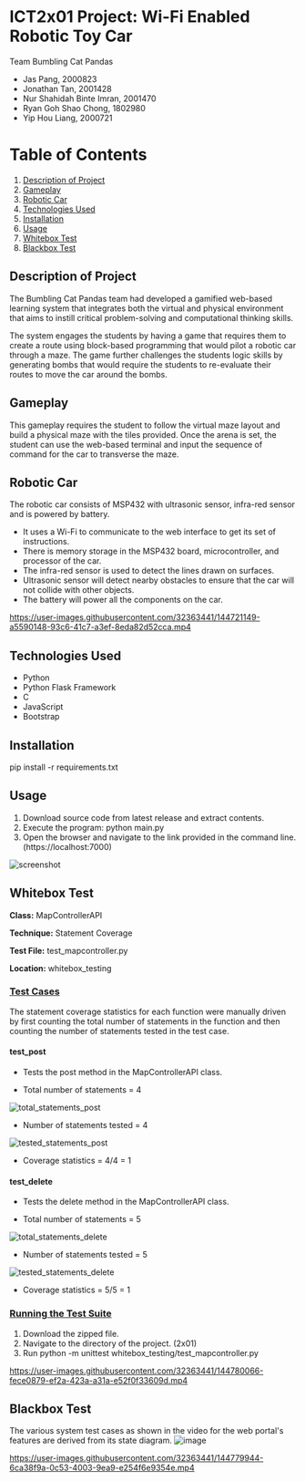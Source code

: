 # ICT2x01 Project: Wi-Fi Enabled Robotic Toy Car
Team Bumbling Cat Pandas
- Jas Pang, 2000823
- Jonathan Tan, 2001428
- Nur Shahidah Binte Imran, 2001470
- Ryan Goh Shao Chong, 1802980
- Yip Hou Liang, 2000721

# Table of Contents
1. [Description of Project](#description-of-Project)
2. [Gameplay](#gameplay)
3. [Robotic Car](#robotic_car)
4. [Technologies Used](#technologies-used)
5. [Installation](#installation)
6. [Usage](#usage)
7. [Whitebox Test](#whitebox-test)
8. [Blackbox Test](#blackbox-test)

## Description of Project <a name="description-of-Project"></a>
The Bumbling Cat Pandas team had developed a gamified web-based learning system that integrates both the virtual and physical environment that aims to instill critical problem-solving and computational thinking skills.

The system engages the students by having a game that requires them to create a route using block-based programming that would pilot a robotic car through a maze. The game further challenges the students logic skills by generating bombs that would require the students to re-evaluate their routes to move the car around the bombs. 

## Gameplay <a name="gameplay"></a>
This gameplay requires the student to follow the virtual maze layout and build a physical maze with the tiles provided. Once the arena is set, the student can use the web-based terminal and input the sequence of command for the car to transverse the maze.

## Robotic Car <a name="robotic_car"></a>
The robotic car consists of MSP432 with ultrasonic sensor, infra-red sensor and is powered by battery.
- It uses a Wi-Fi to communicate to the web interface to get its set of instructions.
- There is memory storage in the MSP432 board, microcontroller, and processor of the car.
- The infra-red sensor is used to detect the lines drawn on surfaces.
- Ultrasonic sensor will detect nearby obstacles to ensure that the car will not collide with other objects.
- The battery will power all the components on the car.

https://user-images.githubusercontent.com/32363441/144721149-a5590148-93c6-41c7-a3ef-8eda82d52cca.mp4

## Technologies Used <a name="technologies-used"></a>
* Python
* Python Flask Framework
* C
* JavaScript
* Bootstrap

## Installation <a name="installation"></a>
pip install -r requirements.txt

## Usage <a name="usage"></a>
1) Download source code from latest release and extract contents.
2) Execute the program: python main.py
3) Open the browser and navigate to the link provided in the command line. (https://localhost:7000)

![screenshot](https://drive.google.com/uc?export=view&id=1JWoiP1Clp29KRJQxnHNQIVjMYjqNzBQ-)

## Whitebox Test <a name="whitebox-test"></a>
**Class:** MapControllerAPI

**Technique:** Statement Coverage

**Test File:** test_mapcontroller.py

**Location:** whitebox_testing

### <ins>Test Cases</ins>
The statement coverage statistics for each function were manually driven by first counting the total number of statements in the function and then counting the number of statements tested in the test case.

#### test_post
* Tests the post method in the MapControllerAPI class.

* Total number of statements = 4

![total_statements_post](https://drive.google.com/uc?export=view&id=19hn509fmrP6bO6VNpwPRn9rnhl7Ygkfz)

* Number of statements tested = 4

![tested_statements_post](https://drive.google.com/uc?export=view&id=1S958vnvJA7gHEXcM_Y7zen95j1JOviGI)

* Coverage statistics = 4/4 = 1

#### test_delete
* Tests the delete method in the MapControllerAPI class.

* Total number of statements = 5

![total_statements_delete](https://drive.google.com/uc?export=view&id=1rK_7eopl9eaU0LIcKt1vk92riK1EB8nw)

* Number of statements tested = 5

![tested_statements_delete](https://drive.google.com/uc?export=view&id=1tRrhzzwZ9s7XkY5qnQDt9EYKWCfl7OoA)

* Coverage statistics = 5/5 = 1

### <ins>Running the Test Suite</ins>
1) Download the zipped file.
2) Navigate to the directory of the project. (2x01)
4) Run python -m unittest whitebox_testing/test_mapcontroller.py

https://user-images.githubusercontent.com/32363441/144780066-fece0879-ef2a-423a-a31a-e52f0f33609d.mp4

## Blackbox Test <a name="blackbox-test"></a>
The various system test cases as shown in the video for the web portal's features are derived from its state diagram.
![image](https://user-images.githubusercontent.com/32363441/144779751-49ea15ee-4b38-4a48-93d2-b9f3ae3bb438.png)

https://user-images.githubusercontent.com/32363441/144779944-6ca38f9a-0c53-4003-9ea9-e254f6e9354e.mp4
